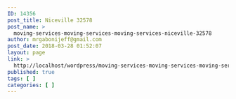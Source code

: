 ```yaml
---
ID: 14356
post_title: Niceville 32578
post_name: >
  moving-services-moving-services-moving-services-niceville-32578
author: mrgabonijeff@gmail.com
post_date: 2018-03-28 01:52:07
layout: page
link: >
  http://localhost/wordpress/moving-services-moving-services-moving-services-niceville-32578/
published: true
tags: [ ]
categories: [ ]
---
```

